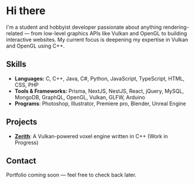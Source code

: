 # Hi there

I'm a student and hobbyist developer passionate about anything rendering-related — from low-level graphics APIs like Vulkan and OpenGL to building interactive websites. My current focus is deepening my expertise in Vulkan and OpenGL using C++.

## Skills
- **Languages:** C, C++, Java, C#, Python, JavaScript, TypeScript, HTML, CSS, PHP
- **Tools & Frameworks:** Prisma, NextJS, NestJS, React, jQuery, MySQL, MongoDB, GraphQL, OpenGL, Vulkan, GLFW, Arduino
- **Programs**: Photoshop, Illustrator, Premiere pro, Blender, Unreal Engine

## Projects
- **[Zerith](https://github.com/HTRMC/Zerith)**: A Vulkan-powered voxel engine written in C++ (Work in Progress)

## Contact
Portfolio coming soon — feel free to check back later.
